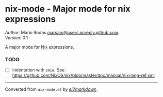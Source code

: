 # nix-mode - Major mode for nix expressions

*Author:* Mario Rodas <marsam@users.noreply.github.com><br>
*Version:* 0.1<br>

A major mode for [Nix][] expressions.

### TODO

+ [ ] Indentation with `smie`.  See: https://github.com/NixOS/nix/blob/master/doc/manual/nix-lang-ref.xml

[Nix]: https://nixos.org/nix/


---
Converted from `nix-mode.el` by [*el2markdown*](https://github.com/Lindydancer/el2markdown).

